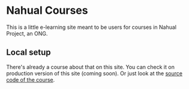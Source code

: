 # Nahual Courses

This is a little e-learning site meant to be users for courses in Nahual Project, an ONG.

## Local setup

There's already a course about that on this site.
You can check it on production version of this site (coming soon).
Or just look at the [source code of the course](https://github.com/nicooga/nahual_courses/blob/master/courses/how_to_contribute/lessons/02-local-setup/lesson.md).
